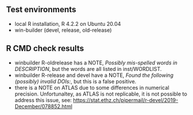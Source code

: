 

## Test environments

* local R installation, R 4.2.2 on Ubuntu 20.04
* win-builder (devel, release, old-release)

## R CMD check results

- winbuilder R-oldrelease has a NOTE, _Possibly mis-spelled words in DESCRIPTION_, but the words are all listed in inst/WORDLIST.
- winbuilder R-release and devel have a NOTE, _Found the following (possibly) invalid DOIs:_, but this is a false positive. 
- there is a NOTE on ATLAS due to some differences in numerical precision. Unfortunaltey, as ATLAS is not replicable, it is not possible to address this issue, see: https://stat.ethz.ch/pipermail/r-devel/2019-December/078852.html